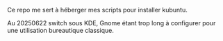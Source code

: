 Ce repo me sert à héberger mes scripts pour installer kubuntu.

Au 20250622 switch sous KDE, Gnome étant trop long à configurer pour une utilisation bureautique classique.
